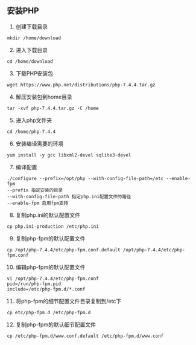 ## 安装PHP

1. 创建下载目录
```
mkdir /home/download
```
2. 进入下载目录
```
cd /home/download
```
3. 下载PHP安装包
```
wget https://www.php.net/distributions/php-7.4.4.tar.gz
```
4. 解压安装包到home目录
```
tar -xvf php-7.4.4.tar.gz -C /home
```
5. 进入php文件夹
```
cd /home/php-7.4.4
```
6. 安装编译需要的环境
```
yum install -y gcc libxml2-devel sqlite3-devel
```
7. 编译配置
```
./configure --prefix=/opt/php --with-config-file-path=/etc --enable-fpm
--prefix 指定安装的目录
--with-config-file-path 指定php.ini配置文件的路径
--enable-fpm 启用fpm支持
```
8. 复制php.ini的默认配置文件
```
cp php.ini-production /etc/php.ini
```
9. 复制php-fpm的默认配置文件
```
cp /opt/php-7.4.4/etc/php-fpm.conf.default /opt/php-7.4.4/etc/php-fpm.conf
```
10. 编辑php-fpm的默认配置文件
```
vi /opt/php-7.4.4/etc/php-fpm.conf
pid=/run/php-fpm.pid
include=/etc/php-fpm.d/*.conf
```
11. 将php-fpm的细节配置文件目录复制到/etc下
```
cp etc/php-fpm.d /etc/php-fpm.d
```
12. 复制php-fpm的默认细节配置文件
```
cp /etc/php-fpm.d/www.conf.default /etc/php-fpm.d/www.conf
```
